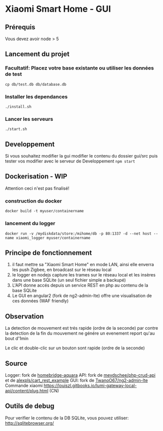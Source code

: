 # Xiaomi Smart Home - GUI

## Prérequis
Vous devez avoir node > 5

## Lancement du projet

### Facultatif: Placez votre base existante ou utiliser les données de test
```cp db/test.db db/database.db```

### Installer les dependances
``` ./install.sh ```

### Lancer les serveurs
``` ./start.sh ```


## Developpement

Si vous souhaitez modifier la gui
modifier le contenu du dossier gui/src
puis tester vos modifier avec le serveur de Developpement
``` npm start ```

## Dockerisation - WIP

Attention ceci n'est pas finalisé!

### construction du docker

```docker build -t myuser/containername```

### lancement du logger

```docker run -v /mydiskdata/store:/mihome/db -p 80:1337 -d --net host --name xiaomi_logger myuser/containername```


## Principe de fonctionnement

1) il faut mettre sa "Xiaomi Smart Home" en mode LAN, ainsi elle enverra les push Zigbee, en broadcast sur le réseau local
2) le logger en nodejs capture les trames sur le réseau local et les insères dans une base SQLite (un seul fichier simple a backupé)
3) L'API donne accés depuis un service REST en php au contenu de la base SQLite
4) Le GUI en angular2 (fork de ng2-admin-lte) offre une visualisation de ces données (WAF friendly)

## Observation
La detection de mouvement est trés rapide (ordre de la seconde)
par contre la detection de la fin du mouvement ne génére un evenement report qu'au bout d'1min

Le clic et double-clic sur un bouton sont rapide (ordre de la seconde)

## Source
Logger: fork de [homebridge-aquara](https://github.com/snOOrz/homebridge-aqara)
API: fork de [mevdschee/php-crud-api](https://github.com/mevdschee/php-crud-api) et de [alexpls/cart_rest_example](https://github.com/alexpls/cart_rest_example)
GUI: fork de [TwanoO67/ng2-admin-lte](https://github.com/TwanoO67/ng2-admin-lte)
Commande xiaomi https://louiszl.gitbooks.io/lumi-gateway-local-api/content/plug.html (CN)

## Outils de debug

Pour verifier le contenu de la DB SQLite, vous pouvez utiliser: http://sqlitebrowser.org/
